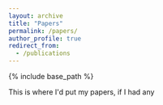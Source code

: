 ```yaml
---
layout: archive
title: "Papers"
permalink: /papers/
author_profile: true
redirect_from:
  - /publications
---
```


{% include base_path %}

This is where I'd put my papers, if I had any